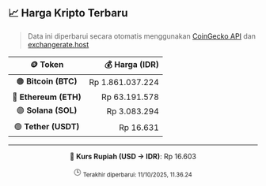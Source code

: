 

<!-- HARGA_KRIPTO -->
## 📈 Harga Kripto Terbaru

> Data ini diperbarui secara otomatis menggunakan [CoinGecko API](https://www.coingecko.com/) dan [exchangerate.host](https://exchangerate.host/)

<div align="center">

| 🪙 Token | 💰 Harga (IDR) |
|:------:|---------------:|
| 🟠 **Bitcoin (BTC)**   | Rp 1.861.037.224 |
| 🔵 **Ethereum (ETH)**  | Rp 63.191.578 |
| 🟣 **Solana (SOL)**    | Rp 3.083.294 |
| 🟢 **Tether (USDT)**   | Rp 16.631 |

---

💱 **Kurs Rupiah (USD → IDR)**: Rp 16.603

🕒 <sub>Terakhir diperbarui: 11/10/2025, 11.36.24</sub>

</div>
<!-- /HARGA_KRIPTO -->